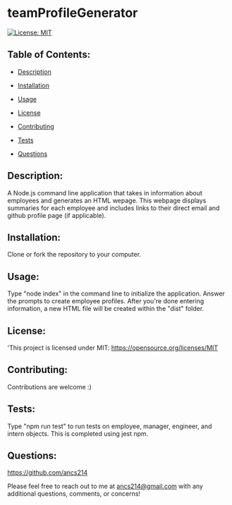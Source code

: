 # teamProfileGenerator 
  
  [![License: MIT](https://img.shields.io/badge/License-MIT-yellow.svg)](https://opensource.org/licenses/MIT)

 ## Table of Contents:

  - [Description](#Description)


  - [Installation](#Installation)

  - [Usage](#Usage)

  - [License](#License)

  - [Contributing](#Contributing)

  - [Tests](#tests)

  - [Questions](#Questions)

  ## Description: 
  A Node.js command line application that takes in information about employees and generates an HTML wepage. This webpage displays summaries for each employee and includes links to their direct email and github profile page (if applicable). 

  ## Installation: 
  Clone or fork the repository to your computer.

  ## Usage: 
  Type "node index" in the command line to initialize the application. Answer the prompts to create employee profiles. After you're done entering information, a new HTML file will be created within the "dist" folder.

  ## License: 
  'This project is licensed under MIT: https://opensource.org/licenses/MIT

  ## Contributing: 
  Contributions are welcome :) 

  ## Tests: 
  Type "npm run test" to run tests on employee, manager, engineer, and intern objects. This is completed using jest npm.

  ## Questions: 
  https://github.com/ancs214

  Please feel free to reach out to me at ancs214@gmail.com with any additional questions, comments, or concerns!
